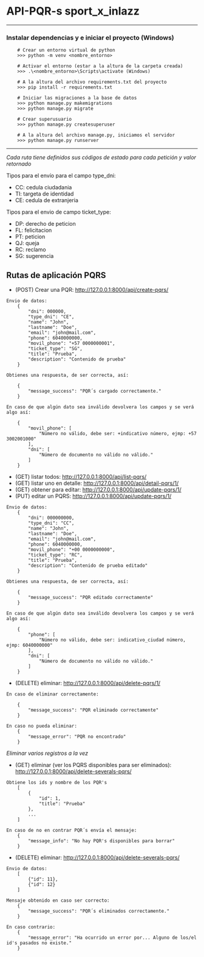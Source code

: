 # API-PQR-s sport_x_inlazz

------
### Instalar dependencias y e iniciar el proyecto (Windows)

```
    # Crear un entorno virtual de python
    >>> python -m venv <nombre_entorno>

    # Activar el entorno (estar a la altura de la carpeta creada)
    >>> .\<nombre_entorno>\Scripts\activate (Windows)

    # A la altura del archivo requirements.txt del proyecto
    >>> pip install -r requirements.txt

    # Iniciar las migraciones a la base de datos
    >>> python manage.py makemigrations
    >>> python manage.py migrate

    # Crear superusuario
    >>> python manage.py createsuperuser

    # A la altura del archivo manage.py, iniciamos el servidor
    >>> python manage.py runserver
```
------

*Cada ruta tiene definidos sus códigos de estado para cada petición y valor retornado*

Tipos para el envío para el campo type_dni:         
- CC: cedula ciudadania
- TI: targeta de identidad
- CE: cedula de extranjeria

Tipos para el envio de campo ticket_type:
- DP: derecho de peticion
- FL: felicitacion
- PT: peticion
- QJ: queja
- RC: reclamo
- SG: sugerencia

## Rutas de aplicación PQRS

- (POST) Crear una PQR: http://127.0.0.1:8000/api/create-pqrs/
```
Envio de datos:
    {
        "dni": 000000,
        "type_dni": "CE",
        "name": "John",
        "lastname": "Doe",
        "email": "john@mail.com",
        "phone": 6040000000,
        "movil_phone": "+57 0000000001",
        "ticket_type": "SG",
        "title": "Prueba",
        "description": "Contenido de prueba"
    }

Obtienes una respuesta, de ser correcta, así:

    {
        "message_success": "PQR´s cargado correctamente."
    }

En caso de que algún dato sea inválido devolvera los campos y se verá algo así:

    {
        "movil_phone": [
            "Número no válido, debe ser: +indicativo número, ejmp: +57 3002001000"
        ],
        "dni": [
            "Número de documento no válido no válido."
        ]
    }
```

- (GET) listar todos: http://127.0.0.1:8000/api/list-pqrs/
- (GET) listar uno en detalle: http://127.0.0.1:8000/api/detail-pqrs/1/
- (GET) obtener para editar: http://127.0.0.1:8000/api/update-pqrs/1/
- (PUT) editar un PQRS: http://127.0.0.1:8000/api/update-pqrs/1/
```
Envio de datos:
    {
        "dni": 000000000,
        "type_dni": "CC",
        "name": "John",
        "lastname": "Doe",
        "email": "john@mail.com",
        "phone": 6040000000,
        "movil_phone": "+00 0000000000",
        "ticket_type": "RC",
        "title": "Prueba",
        "description": "Contenido de prueba editado"
    }

Obtienes una respuesta, de ser correcta, así:

    {
        "message_success": "PQR editado correctamente"
    }

En caso de que algún dato sea inválido devolvera los campos y se verá algo así:

    {
        "phone": [
            "Número no válido, debe ser: indicativo_ciudad número, ejmp: 6040000000"
        ],
        "dni": [
            "Número de documento no válido no válido."
        ]
    }

```

- (DELETE) eliminar: http://127.0.0.1:8000/api/delete-pqrs/1/
```
En caso de eliminar correctamente:

    {
        "message_success": "PQR eliminado correctamente"
    }

En caso no pueda eliminar:
    {
        "message_error": "PQR no encontrado"
    }
```

*Eliminar varios registros a la vez*
- (GET) eliminar (ver los PQRS disponibles para ser eliminados): http://127.0.0.1:8000/api/delete-severals-pqrs/
```
Obtiene los ids y nombre de los PQR's
    [
        {
            "id": 1,
            "title": "Prueba"
        },
        ...
    ]

En caso de no en contrar PQR´s envía el mensaje:
    {
        "message_info": "No hay PQR's disponibles para borrar"
    }
```

- (DELETE) eliminar: http://127.0.0.1:8000/api/delete-severals-pqrs/
```
Envio de datos:
    [
        {"id": 11},
        {"id": 12}
    ]

Mensaje obtenido en caso ser correcto:
    {
        "message_success": "PQR´s eliminados correctamente."
    }

En caso contrario:
    {
        "message_error": "Ha ocurrido un error por... Alguno de los/el id's pasados no existe."
    }
```
